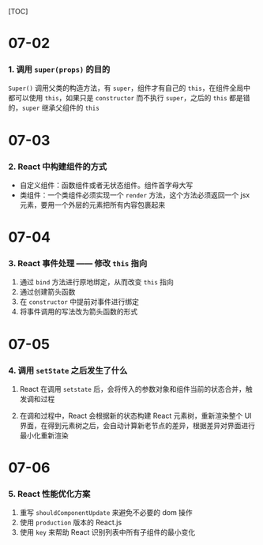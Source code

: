 [TOC]

# 07-02

### 1. 调用 `super(props)` 的目的

`Super()` 调用父类的构造方法，有 `super`，组件才有自己的 `this`，在组件全局中都可以使用 `this`，如果只是 `constructor` 而不执行 `super`，之后的 `this` 都是错的，`super` 继承父组件的 `this`



# 07-03

### 2. React 中构建组件的方式

* 自定义组件：函数组件或者无状态组件。组件首字母大写
* 类组件：一个类组件必须实现一个 `render` 方法，这个方法必须返回一个 jsx 元素，要用一个外层的元素把所有内容包裹起来



# 07-04

### 3. React 事件处理 —— 修改 `this` 指向

1. 通过 `bind` 方法进行原地绑定，从而改变 `this` 指向 
2. 通过创建箭头函数
3. 在 `constructor` 中提前对事件进行绑定
4. 将事件调用的写法改为箭头函数的形式



# 07-05

### 4. 调用 `setState` 之后发生了什么

1. React 在调用 `setstate` 后，会将传入的参数对象和组件当前的状态合并，触发调和过程

2. 在调和过程中，React 会根据新的状态构建 React 元素树，重新渲染整个 UI 界面，在得到元素树之后，会自动计算新老节点的差异，根据差异对界面进行最小化重新渲染



# 07-06

### 5. React 性能优化方案

1. 重写 `shouldComponentUpdate` 来避免不必要的 dom 操作
2. 使用 `production` 版本的 React.js
3. 使用 `key` 来帮助 React 识别列表中所有子组件的最小变化